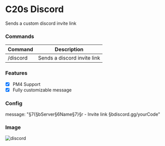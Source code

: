 # C20s Discord
Sends a custom discord invite link

### Commands
|**Command**|**Description**|
|-----------|---------------|
|/discord   |Sends a discord invite link|

### Features
- [X] PM4 Support
- [X] Fully customizable message

### Config

message: "§7{§bServer§6Name§7}§r - Invite link §bdiscord.gg/yourCode"

### Image

![discord](https://user-images.githubusercontent.com/42560781/151734957-10e19f56-3399-4cf2-a1d2-845f47b7167b.png)
